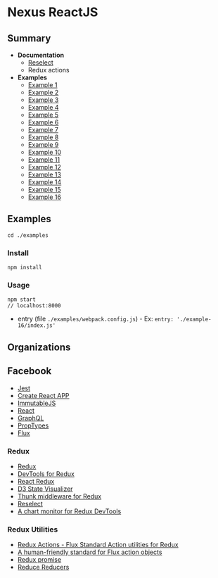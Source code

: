 # Nexus ReactJS

## Summary
- **Documentation**
  - [Reselect](./docs/RESELECT.md)
  - Redux actions
- **Examples**
  - [Example 1](./examples/example-1)
  - [Example 2](./examples/example-2)
  - [Example 3](./examples/example-3)
  - [Example 4](./examples/example-4)
  - [Example 5](./examples/example-5)
  - [Example 6](./examples/example-6)
  - [Example 7](./examples/example-7)
  - [Example 8](./examples/example-8)
  - [Example 9](./examples/example-9)
  - [Example 10](./examples/example-10)
  - [Example 11](./examples/example-11)
  - [Example 12](./examples/example-12)
  - [Example 13](./examples/example-13)
  - [Example 14](./examples/example-14)
  - [Example 15](./examples/example-15)
  - [Example 16](./examples/example-16)

## Examples

```
cd ./examples
```

### Install
```
npm install
```

### Usage
```
npm start
// localhost:8000
```

* entry (file `./examples/webpack.config.js`) - Ex: `entry: './example-16/index.js'`


## Organizations

## Facebook

  - [Jest](https://github.com/facebook/jest)
  - [Create React APP](https://github.com/facebook/create-react-app)
  - [ImmutableJS](https://github.com/facebook/immutable-js)
  - [React](https://github.com/facebook/react)
  - [GraphQL](https://github.com/facebook/graphql)
  - [PropTypes](https://github.com/facebook/prop-types)
  - [Flux](https://github.com/facebook/flux)

### Redux

  - [Redux](https://github.com/reduxjs/redux)
  - [DevTools for Redux](https://github.com/reduxjs/redux-devtools)
  - [React Redux](https://github.com/reduxjs/react-redux)
  - [D3 State Visualizer](https://github.com/reduxjs/d3-state-visualizer)
  - [Thunk middleware for Redux](https://github.com/reduxjs/redux-thunk)
  - [Reselect](https://github.com/reduxjs/reselect)
  - [A chart monitor for Redux DevTools](https://github.com/reduxjs/redux-devtools-chart-monitor)

### Redux Utilities

  - [Redux Actions - Flux Standard Action utilities for Redux](https://github.com/redux-utilities/redux-actions)
  - [A human-friendly standard for Flux action objects](https://github.com/redux-utilities/flux-standard-action)
  - [Redux promise](https://github.com/redux-utilities/redux-promise)
  - [Reduce Reducers](https://github.com/redux-utilities/reduce-reducers)
